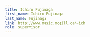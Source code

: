 ```yaml
---
title: Ichiro Fujinaga
first_name: Ichiro Fujinaga
last_name: Fujinaga
link: http://www.music.mcgill.ca/~ich
role: supervisor
---
```

